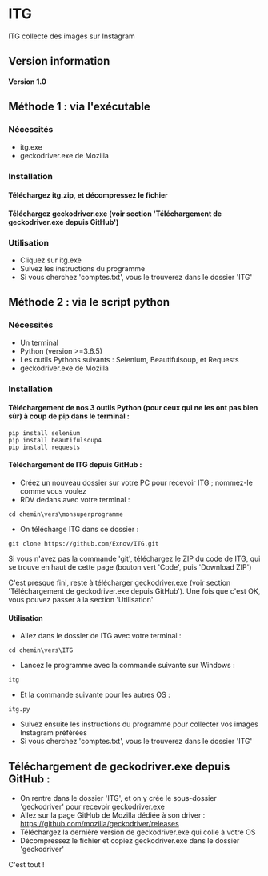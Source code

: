 # ITG
ITG collecte des images sur Instagram

## Version information

#### Version 1.0

## Méthode 1 : via l'exécutable 
### Nécessités
- itg.exe
- geckodriver.exe de Mozilla

### Installation
#### Téléchargez itg.zip, et décompressez le fichier
#### Téléchargez geckodriver.exe (voir section 'Téléchargement de geckodriver.exe depuis GitHub')

### Utilisation
- Cliquez sur itg.exe
- Suivez les instructions du programme
- Si vous cherchez 'comptes.txt', vous le trouverez dans le dossier 'ITG'

## Méthode 2 : via le script python
### Nécessités
- Un terminal
- Python (version >=3.6.5)
- Les outils Pythons suivants : Selenium, Beautifulsoup, et Requests
- geckodriver.exe de Mozilla

### Installation
#### Téléchargement de nos 3 outils Python (pour ceux qui ne les ont pas bien sûr) à coup de pip dans le terminal :
```
pip install selenium
pip install beautifulsoup4
pip install requests 
```

#### Téléchargement de ITG depuis GitHub :
- Créez un nouveau dossier sur votre PC pour recevoir ITG ; nommez-le comme vous voulez
- RDV dedans avec votre terminal :
```
cd chemin\vers\monsuperprogramme
```
- On télécharge ITG dans ce dossier :
```
git clone https://github.com/Exnov/ITG.git
```
Si vous n'avez pas la commande 'git', téléchargez le ZIP du code de ITG, qui se trouve en haut de cette page (bouton vert 'Code', puis 'Download ZIP')

C'est presque fini, reste à télécharger geckodriver.exe (voir section 'Téléchargement de geckodriver.exe depuis GitHub'). Une fois que c'est OK, vous pouvez passer à la section 'Utilisation'

#### Utilisation 
- Allez dans le dossier de ITG avec votre terminal :
```
cd chemin\vers\ITG
```
- Lancez le programme avec la commande suivante sur Windows :
```
itg
```
- Et la commande suivante pour les autres OS :
```
itg.py
```
- Suivez ensuite les instructions du programme pour collecter vos images Instagram préférées
- Si vous cherchez 'comptes.txt', vous le trouverez dans le dossier 'ITG'

## Téléchargement de geckodriver.exe depuis GitHub :
- On rentre dans le dossier 'ITG', et on y crée le sous-dossier 'geckodriver' pour recevoir geckodriver.exe
- Allez sur la page GitHub de Mozilla dédiée à son driver : https://github.com/mozilla/geckodriver/releases
- Téléchargez la dernière version de geckodriver.exe qui colle à votre OS
- Décompressez le fichier et copiez geckodriver.exe dans le dossier 'geckodriver'

C'est tout !
